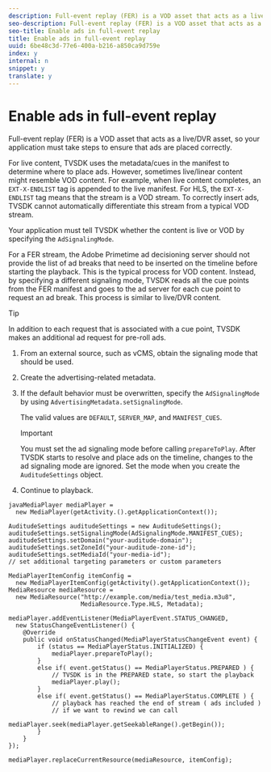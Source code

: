 ```yaml
---
description: Full-event replay (FER) is a VOD asset that acts as a live/DVR asset, so your application must take steps to ensure that ads are placed correctly.
seo-description: Full-event replay (FER) is a VOD asset that acts as a live/DVR asset, so your application must take steps to ensure that ads are placed correctly.
seo-title: Enable ads in full-event replay
title: Enable ads in full-event replay
uuid: 6be48c3d-77e6-400a-b216-a850ca9d759e
index: y
internal: n
snippet: y
translate: y
---
```


# Enable ads in full-event replay

Full-event replay (FER) is a VOD asset that acts as a live/DVR asset, so your application must take steps to ensure that ads are placed correctly.

For live content, TVSDK uses the metadata/cues in the manifest to determine where to place ads. However, sometimes live/linear content might resemble VOD content. For example, when live content completes, an `EXT-X-ENDLIST` tag is appended to the live manifest. For HLS, the `EXT-X-ENDLIST` tag means that the stream is a VOD stream. To correctly insert ads, TVSDK cannot automatically differentiate this stream from a typical VOD stream. 

Your application must tell TVSDK whether the content is live or VOD by specifying the `AdSignalingMode`. 

For a FER stream, the Adobe Primetime ad decisioning server should not provide the list of ad breaks that need to be inserted on the timeline before starting the playback. This is the typical process for VOD content. Instead, by specifying a different signaling mode, TVSDK reads all the cue points from the FER manifest and goes to the ad server for each cue point to request an ad break. This process is similar to live/DVR content. 

>[!TIP]
>
>In addition to each request that is associated with a cue point, TVSDK makes an additional ad request for pre-roll ads.

1. From an external source, such as vCMS, obtain the signaling mode that should be used.
1. Create the advertising-related metadata.
1. If the default behavior must be overwritten, specify the `AdSignalingMode` by using `AdvertisingMetadata.setSignalingMode`.

   The valid values are `DEFAULT`, `SERVER_MAP`, and `MANIFEST_CUES`. 

   >[!IMPORTANT]
   >
   >You must set the ad signaling mode before calling `prepareToPlay`. After TVSDK starts to resolve and place ads on the timeline, changes to the ad signaling mode are ignored. Set the mode when you create the `AuditudeSettings` object. 

1. Continue to playback.

```
javaMediaPlayer mediaPlayer =  
  new MediaPlayer(getActivity.().getApplicationContext()); 
 
AuditudeSettings auditudeSettings = new AuditudeSettings(); 
auditudeSettings.setSignalingMode(AdSignalingMode.MANIFEST_CUES); 
auditudeSettings.setDomain("your-auditude-domain"); 
auditudeSettings.setZoneId("your-auditude-zone-id"); 
auditudeSettings.setMediaId("your-media-id"); 
// set additional targeting parameters or custom parameters 
 
MediaPlayerItemConfig itemConfig =  
  new MediaPlayerItemConfig(getActivity().getApplicationContext()); 
MediaResource mediaResource =  
  new MediaResource("http://example.com/media/test_media.m3u8",  
                    MediaResource.Type.HLS, Metadata); 
 
mediaPlayer.addEventListener(MediaPlayerEvent.STATUS_CHANGED,  
  new StatusChangeEventListener() { 
    @Override 
    public void onStatusChanged(MediaPlayerStatusChangeEvent event) { 
        if (status == MediaPlayerStatus.INITIALIZED) { 
            mediaPlayer.prepareToPlay(); 
        } 
        else if( event.getStatus() == MediaPlayerStatus.PREPARED ) { 
            // TVSDK is in the PREPARED state, so start the playback 
            mediaPlayer.play(); 
        } 
        else if( event.getStatus() == MediaPlayerStatus.COMPLETE ) { 
            // playback has reached the end of stream ( ads included ) 
            // if we want to rewind we can call 
            mediaPlayer.seek(mediaPlayer.getSeekableRange().getBegin()); 
        } 
    } 
}); 
 
mediaPlayer.replaceCurrentResource(mediaResource, itemConfig); 

```
